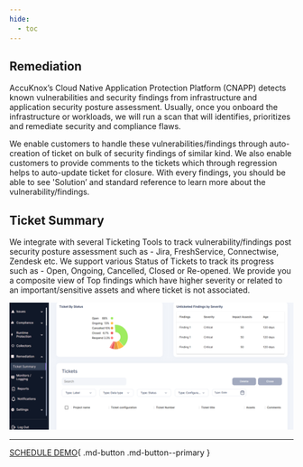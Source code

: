 ```yaml
---
hide:
  - toc
---
```


## **Remediation**

AccuKnox’s Cloud Native Application Protection Platform (CNAPP) detects known vulnerabilities and security findings from infrastructure and application security posture assessment. Usually, once you onboard the infrastructure or workloads, we will run a scan that will identifies, prioritizes and remediate security and compliance flaws. 

We enable customers to handle these vulnerabilities/findings through auto-creation of ticket on bulk of security findings of similar kind. We also enable customers to provide comments to the tickets which through regression helps to auto-update ticket for closure. With every findings, you should be able to see 'Solution’ and standard reference to learn more about the vulnerability/findings. 

 

## **Ticket Summary** 

We integrate with several Ticketing Tools to track vulnerability/findings post security posture assessment such as - Jira, FreshService, Connectwise, Zendesk etc. We support various Status of Tickets to track its progress such as - Open, Ongoing, Cancelled, Closed or Re-opened. We provide you a composite view of Top findings which have higher severity or related to an important/sensitive assets and where ticket is not associated. 


![](/saas/images/ticket-summary.png)


- - - 
[SCHEDULE DEMO](https://www.accuknox.com/contact-us){ .md-button .md-button--primary }